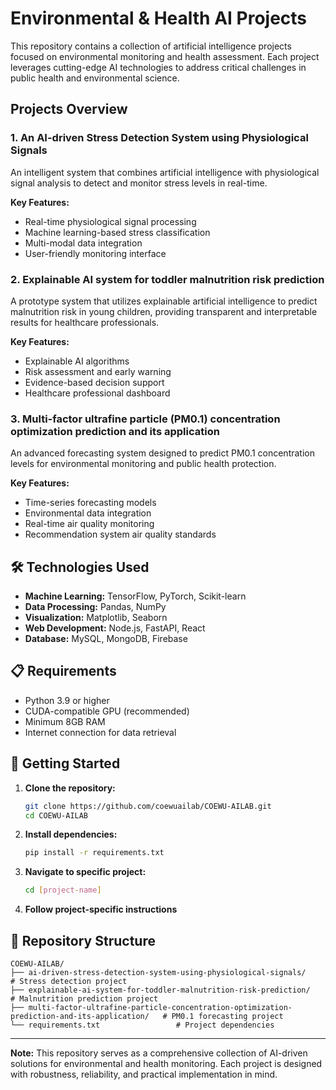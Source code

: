 # Environmental & Health AI Projects

This repository contains a collection of artificial intelligence projects focused on environmental monitoring and health assessment. Each project leverages cutting-edge AI technologies to address critical challenges in public health and environmental science.

## Projects Overview

### 1. An AI-driven Stress Detection System using Physiological Signals

An intelligent system that combines artificial intelligence with physiological signal analysis to detect and monitor stress levels in real-time.

**Key Features:**
- Real-time physiological signal processing
- Machine learning-based stress classification
- Multi-modal data integration
- User-friendly monitoring interface

### 2. Explainable AI system for toddler malnutrition risk prediction

A prototype system that utilizes explainable artificial intelligence to predict malnutrition risk in young children, providing transparent and interpretable results for healthcare professionals.

**Key Features:**
- Explainable AI algorithms
- Risk assessment and early warning
- Evidence-based decision support
- Healthcare professional dashboard

### 3. Multi-factor ultrafine particle (PM0.1) concentration optimization prediction and its application

An advanced forecasting system designed to predict PM0.1 concentration levels for environmental monitoring and public health protection.

**Key Features:**
- Time-series forecasting models
- Environmental data integration
- Real-time air quality monitoring
- Recommendation system air quality standards

## 🛠️ Technologies Used

- **Machine Learning:** TensorFlow, PyTorch, Scikit-learn
- **Data Processing:** Pandas, NumPy
- **Visualization:** Matplotlib, Seaborn
- **Web Development:** Node.js, FastAPI, React
- **Database:** MySQL, MongoDB, Firebase

## 📋 Requirements

- Python 3.9 or higher
- CUDA-compatible GPU (recommended)
- Minimum 8GB RAM
- Internet connection for data retrieval

## 🚀 Getting Started

1. **Clone the repository:**
   ```bash
   git clone https://github.com/coewuailab/COEWU-AILAB.git
   cd COEWU-AILAB
   ```

2. **Install dependencies:**
   ```bash
   pip install -r requirements.txt
   ```

3. **Navigate to specific project:**
   ```bash
   cd [project-name]
   ```

4. **Follow project-specific instructions**

## 📂 Repository Structure

```
COEWU-AILAB/
├── ai-driven-stress-detection-system-using-physiological-signals/          # Stress detection project
├── explainable-ai-system-for-toddler-malnutrition-risk-prediction/     # Malnutrition prediction project
├── multi-factor-ultrafine-particle-concentration-optimization-prediction-and-its-application/   # PM0.1 forecasting project
└── requirements.txt                 # Project dependencies
```
---

**Note:** This repository serves as a comprehensive collection of AI-driven solutions for environmental and health monitoring. Each project is designed with robustness, reliability, and practical implementation in mind.
